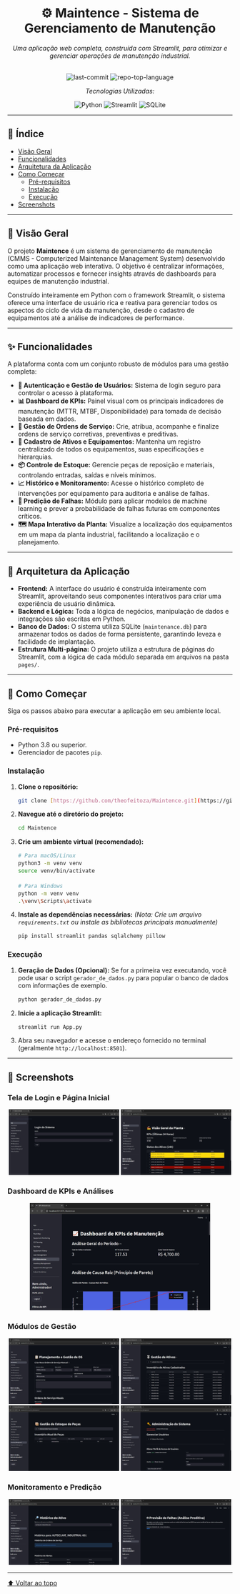 <div id="top"></div>

<div align="center">

# ⚙️ Maintence - Sistema de Gerenciamento de Manutenção
*Uma aplicação web completa, construída com Streamlit, para otimizar e gerenciar operações de manutenção industrial.*

<br>

<img alt="last-commit" src="https://img.shields.io/github/last-commit/theofeitoza/maintence?style=flat&logo=git&logoColor=white&color=0080ff">
<img alt="repo-top-language" src="https://img.shields.io/github/languages/top/theofeitoza/maintence?style=flat&color=0080ff">

<p><em>Tecnologias Utilizadas:</em></p>
<img alt="Python" src="https://img.shields.io/badge/Python-3776AB.svg?style=flat&logo=Python&logoColor=white">
<img alt="Streamlit" src="https://img.shields.io/badge/Streamlit-FF4B4B.svg?style=flat&logo=Streamlit&logoColor=white">
<img alt="SQLite" src="https://img.shields.io/badge/SQLite-003B57.svg?style=flat&logo=SQLite&logoColor=white">

</div>

---

## 📜 Índice
- [Visão Geral](#-visão-geral)
- [Funcionalidades](#-funcionalidades)
- [Arquitetura da Aplicação](#-arquitetura-da-aplicação)
- [Como Começar](#-como-começar)
  - [Pré-requisitos](#pré-requisitos)
  - [Instalação](#instalação)
  - [Execução](#execução)
- [Screenshots](#-screenshots)

---

## 🚀 Visão Geral
O projeto **Maintence** é um sistema de gerenciamento de manutenção (CMMS - Computerized Maintenance Management System) desenvolvido como uma aplicação web interativa. O objetivo é centralizar informações, automatizar processos e fornecer insights através de dashboards para equipes de manutenção industrial.

Construído inteiramente em Python com o framework Streamlit, o sistema oferece uma interface de usuário rica e reativa para gerenciar todos os aspectos do ciclo de vida da manutenção, desde o cadastro de equipamentos até a análise de indicadores de performance.

---

## ✨ Funcionalidades
A plataforma conta com um conjunto robusto de módulos para uma gestão completa:

-   **🔐 Autenticação e Gestão de Usuários:** Sistema de login seguro para controlar o acesso à plataforma.
-   **📊 Dashboard de KPIs:** Painel visual com os principais indicadores de manutenção (MTTR, MTBF, Disponibilidade) para tomada de decisão baseada em dados.
-   **📝 Gestão de Ordens de Serviço:** Crie, atribua, acompanhe e finalize ordens de serviço corretivas, preventivas e preditivas.
-   **🔧 Cadastro de Ativos e Equipamentos:** Mantenha um registro centralizado de todos os equipamentos, suas especificações e hierarquias.
-   **📦 Controle de Estoque:** Gerencie peças de reposição e materiais, controlando entradas, saídas e níveis mínimos.
-   **📈 Histórico e Monitoramento:** Acesse o histórico completo de intervenções por equipamento para auditoria e análise de falhas.
-   **🧠 Predição de Falhas:** Módulo para aplicar modelos de machine learning e prever a probabilidade de falhas futuras em componentes críticos.
-   **🗺️ Mapa Interativo da Planta:** Visualize a localização dos equipamentos em um mapa da planta industrial, facilitando a localização e o planejamento.

---

## 🔧 Arquitetura da Aplicação
-   **Frontend:** A interface do usuário é construída inteiramente com Streamlit, aproveitando seus componentes interativos para criar uma experiência de usuário dinâmica.
-   **Backend e Lógica:** Toda a lógica de negócios, manipulação de dados e integrações são escritas em Python.
-   **Banco de Dados:** O sistema utiliza SQLite (`maintenance.db`) para armazenar todos os dados de forma persistente, garantindo leveza e facilidade de implantação.
-   **Estrutura Multi-página:** O projeto utiliza a estrutura de páginas do Streamlit, com a lógica de cada módulo separada em arquivos na pasta `pages/`.

---

## 🏁 Como Começar
Siga os passos abaixo para executar a aplicação em seu ambiente local.

### Pré-requisitos
-   Python 3.8 ou superior.
-   Gerenciador de pacotes `pip`.

### Instalação
1.  **Clone o repositório:**
    ```sh
    git clone [https://github.com/theofeitoza/Maintence.git](https://github.com/theofeitoza/Maintence.git)
    ```
2.  **Navegue até o diretório do projeto:**
    ```sh
    cd Maintence
    ```
3.  **Crie um ambiente virtual (recomendado):**
    ```sh
    # Para macOS/Linux
    python3 -m venv venv
    source venv/bin/activate

    # Para Windows
    python -m venv venv
    .\venv\Scripts\activate
    ```
4.  **Instale as dependências necessárias:** *(Nota: Crie um arquivo `requirements.txt` ou instale as bibliotecas principais manualmente)*
    ```sh
    pip install streamlit pandas sqlalchemy pillow
    ```

### Execução
1.  **Geração de Dados (Opcional):** Se for a primeira vez executando, você pode usar o script `gerador_de_dados.py` para popular o banco de dados com informações de exemplo.
    ```sh
    python gerador_de_dados.py
    ```
2.  **Inicie a aplicação Streamlit:**
    ```sh
    streamlit run App.py
    ```
3.  Abra seu navegador e acesse o endereço fornecido no terminal (geralmente `http://localhost:8501`).

---

## 📸 Screenshots

### Tela de Login e Página Inicial
<p align="center">
  <img src="login.jpg" width="49%">
  <img src="pagina_inicial.jpg" width="49%">
</p>

### Dashboard de KPIs e Análises
<p align="center">
  <img src="kpis.jpg" width="80%">
</p>

### Módulos de Gestão
<p align="center">
  <img src="ordem_de_servico.jpg" width="49%" title="Gestão de Ordens de Serviço">
  <img src="equipamentos.jpg" width="49%" title="Cadastro de Equipamentos">
  <img src="estoque.PNG" width="49%" title="Controle de Estoque">
  <img src="gestao_de_usuarios.jpg" width="49%" title="Gestão de Usuários">
</p>

### Monitoramento e Predição
<p align="center">
  <img src="historico.jpg" width="49%" title="Histórico de Manutenções">
  <img src="predicao.jpg" width="49%" title="Predição de Falhas">
</p>


---

<div align="left">
  <a href="#top">⬆ Voltar ao topo</a>
</div>
